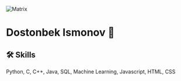 ![Matrix](https://raw.githubusercontent.com/https:/Dostonbekleader/master/img/coding.gif)

# Dostonbek Ismonov 👋 




## 🛠 Skills
Python, C, C++, Java, SQL, Machine Learning, Javascript, HTML, CSS


